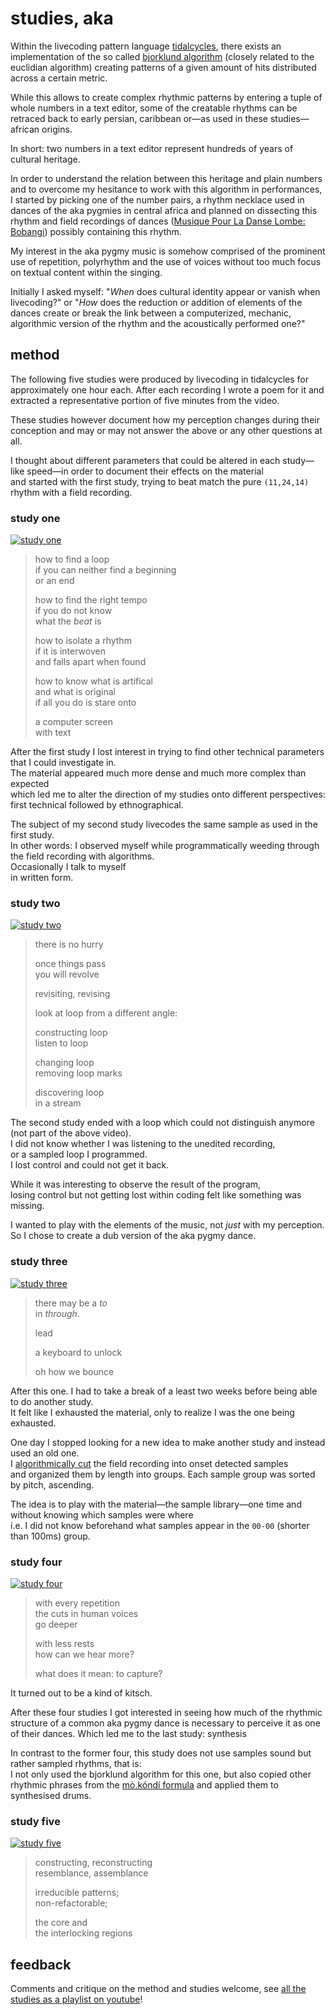 # studies, aka

Within the livecoding pattern language [tidalcycles][tidal], there exists an implementation of the so called [bjorklund algorithm][bjorklund] (closely related to the euclidian algorithm) creating patterns of a given amount of hits distributed across a certain metric.

While this allows to create complex rhythmic patterns by entering a tuple of whole numbers in a text editor, some of the creatable rhythms can be retraced back to early persian, caribbean or—as used in these studies—african origins.

In short: two numbers in a text editor represent hundreds of years of cultural heritage.

In order to understand the relation between this heritage and plain numbers and to overcome my hesitance to work with this algorithm in performances, I started by picking one of the number pairs, a rhythm necklace used in dances of the aka pygmies in central africa and planned on dissecting this rhythm and field recordings of dances ([Musique Pour La Danse Lombe: Bobangi][bobangi]) possibly containing this rhythm.

My interest in the aka pygmy music is somehow comprised of the prominent use of repetition, polyrhythm and the use of voices without too much focus on textual content within the singing.

Initially I asked myself: "_When_ does cultural identity appear or vanish when livecoding?" or "_How_ does the reduction or addition of elements of the dances create or break the link between a computerized, mechanic, algorithmic version of the rhythm and the acoustically performed one?"

## method

The following five studies were produced by livecoding in tidalcycles for approximately one hour each. After each recording I wrote a poem for it and extracted a representative portion of five minutes from the video.

These studies however document how my perception changes during their conception and may or may not answer the above or any other questions at all.

I thought about different parameters that could be altered in each study—like speed—in order to document their effects on the material  
and started with the first study, trying to beat match the pure `(11,24,14)` rhythm with a field recording.
 
### study one
[![study one](https://img.youtube.com/vi/mYptyc4FmFE/0.jpg)](https://www.youtube.com/watch?v=mYptyc4FmFE "study one")

> how to find a loop  
if you can neither find a beginning  
or an end
>
> how to find the right tempo  
if you do not know  
what the _beat_ is
>
> how to isolate a rhythm  
if it is interwoven  
and falls apart when found
>
> how to know what is artifical  
and what is original  
if all you do is stare onto
>
> a computer screen  
with text

After the first study I lost interest in trying to find other technical parameters that I could investigate in.   
The material appeared much more dense and much more complex than expected  
which led me to alter the direction of my studies onto different perspectives:  
first technical followed by ethnographical. 

The subject of my second study livecodes the same sample as used in the first study.  
In other words: I observed myself while programmatically weeding through the field recording with algorithms.  
Occasionally I talk to myself  
in written form.

### study two
[![study two](https://img.youtube.com/vi/dsfUOTskMqk/0.jpg)](https://www.youtube.com/watch?v=dsfUOTskMqk "study two")

> there is no hurry
>
> once things pass  
you will revolve
>
> revisiting, revising
>
> look at loop from a different angle:
>
> constructing loop  
listen to loop
>
> changing loop  
removing loop marks
>
> discovering loop  
in a stream  

The second study ended with a loop which could not distinguish anymore (not part of the above video).  
I did not know whether I was listening to the unedited recording,  
or a sampled loop I programmed.  
I lost control and could not get it back.

While it was interesting to observe the result of the program,  
losing control but not getting lost within coding felt like something was missing.

I wanted to play with the elements of the music, not _just_ with my perception.  
So I chose to create a dub version of the aka pygmy dance.


### study three
[![study three](https://img.youtube.com/vi/ba2pHWpXeXg/0.jpg)](https://www.youtube.com/watch?v=ba2pHWpXeXg "study three")

> there may be a _to_  
in _through_.
>
> lead
>
> a keyboard to unlock
>
> oh how we bounce

After this one. I had to take a break of a least two weeks before being able to do another study.  
It felt like I exhausted the material, only to realize I was the one being exhausted.

One day I stopped looking for a new idea to make another study and instead used an old one.  
I [algorithmically cut](scape.rb) the field recording into onset detected samples  
and organized them by length into groups. Each sample group was sorted by pitch, ascending.

The idea is to play with the material—the sample library—one time and without knowing which samples were where  
i.e. I did not know beforehand what samples appear in the `00-00` (shorter than 100ms) group.

### study four
[![study four](https://img.youtube.com/vi/BL5GbwYgkTo/0.jpg)](https://www.youtube.com/watch?v=BL5GbwYgkTo "study four")

> with every repetition  
the cuts in human voices  
go deeper
>
> with less rests  
how can we hear more?
>
> what does it mean: to capture?

It turned out to be a kind of kitsch.

After these four studies I got interested in seeing how much of the rhythmic structure of a common aka pygmy dance is necessary to perceive it as one of their dances. Which led me to the last study: synthesis

In contrast to the former four, this study does not use samples sound but rather sampled rhythms, that is:  
I not only used the bjorklund algorithm for this one, but also copied other rhythmic phrases from the [mò.kóndí formula][arom] and applied them to synthesised drums.
 
### study five
[![study five](https://img.youtube.com/vi/KUJVbkp2gMQ/0.jpg)](https://www.youtube.com/watch?v=KUJVbkp2gMQ "study five")
> constructing, reconstructing  
resemblance, assemblance
>
> irreducible patterns;  
non-refactorable;
>
> the core and  
the interlocking regions

## feedback

Comments and critique on the method and studies welcome, see [all the studies as a playlist on youtube](https://www.youtube.com/watch?v=mYptyc4FmFE&list=PLCDFWq63Q85DDV6LhuuI9DiTERLCwFb5u)!

[tidal]: https://tidalcycles.org "A language for livecoding patterns"
[bjorklund]: https://tidalcycles.org/patterns.html#bjorklund "Euclidian Sequences"
[bobangi]: https://www.discogs.com/Aka-Centrafrique-Central-Africa-Anthologie-De-La-Musique-Des-Pygm%C3%A9es-Aka-Musical-Anthology-Of-The-A/release/2244894 "Centrafrique : Central Africa - Anthologie De La Musique Des Pygmées Aka - Musical Anthology Of The Aka Pygmies, Ocora, 2002"
[arom]: https://www.cambridge.org/core/books/african-polyphony-and-polyrhythm/831AF8A34F15E39DC8E8F42104B46EB3 "African Polyphony and Polyrhythm, Simha Arom, Centre National de la Recherche Scientifique (CNRS), Paris, 1991, p. 305"

